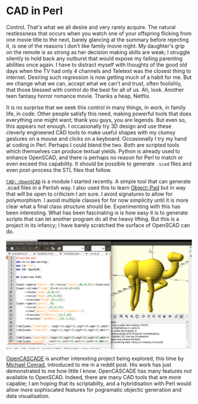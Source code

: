 # CAD in Perl

Control. That's what we all desire and very rarely acquire. The natural restlessness that occurs when you watch one of your offspring flicking from one movie title to the next, barely glancing at the summary before rejecting it,  is one of the reasons I don't like family movie night.  My daughter's grip on the remote is as strong as her decision making skills are weak;  I struggle silently to hold back any outburst that would expose my failing parenting abilities  once again.  I have to distract myself with thoughts of the good old days when the TV had only 4 channels and Teletext was the closest thing to internet. Desiring such regression is now getting much of a habit for me. But we change what we can, accept what we can't and trust, often foolishly, that those blessed with control do the best for all of us. Ah, look. Another teen fantasy horror romance movie. Thanks a heap, Netflix.

It is no surprise that we seek this control in many things, in work, in family life, in code. Other people satisfy this need, making powerful tools that does everything one might want; thank you guys, you are legends. But even so, this appears not enough. I occasionally try 3D design and use these cleverly engineered CAD tools to make useful shapes with my clumsy gestures on a mouse and clicks on a keyboard. Occasionally I try my hand at coding in Perl. Perhaps I could blend the two. Both are scripted tools which themselves can produce textual yields.  Python is already used to enhance OpenSCAD, and there is perhaps no reason for Perl to match or even exceed this capability. It should be possible to generate `.scad` files and even post-process the STL files that follow. 

[`CAD::OpenSCAD`](https://github.com/saiftynet/SCAD) is a module I started recently. A simple tool that can generate .scad files in a Perlish way. I also used this to learn [Object::Pad](https://metacpan.org/pod/Object::Pad) but in way that will be open to criticism I am sure. I avoid signatures to allow for polymorphism. I avoid multiple classes for for now simplicity until it is more clear what a final class structure should be. Experimenting with this has been interesting.  What has been fascinating is is how easy it is to generate scripts that can let another program do all the heavy lifting. But this is a project in its infancy; I have barely scratched the surface of OpenSCAD can do.

![image](https://github.com/saiftynet/dummyrepo/blob/main/SCAD/camel_demo.png?raw=true)

[OpenCASCADE]( https://github.com/nrdvana/perl-Alien-OpenCASCADE) is another interesting project being explored, this time by [Michael Conrad](https://metacpan.org/author/NERDVANA), introduced to me in a reddit post. His work has just demonstrated to me how little I know.   OpenCASCADE has many features not available to OpenSCAD. Indeed, there are many CAD tools that are more capable;  I am hoping that its scriptabilty, and a hybridisation with Perl would allow more sophiscated features for pogramatic objectic generation and data visualisation.  


